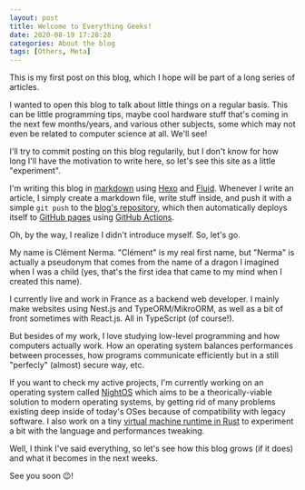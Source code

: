 ```yaml
---
layout: post
title: Welcome to Everything Geeks!
date: 2020-08-19 17:28:28
categories: About the blog
tags: [Others, Meta]
---
```


This is my first post on this blog, which I hope will be part of a long series of articles.

I wanted to open this blog to talk about little things on a regular basis. This can be little programming tips, maybe cool hardware stuff that's coming in the next few months/years, and various other subjects, some which may not even be related to computer science at all. We'll see!

I'll try to commit posting on this blog regularily, but I don't know for how long I'll have the motivation to write here, so let's see this site as a little "experiment".

I'm writing this blog in [markdown]() using [Hexo](https://hexo.io/) and [Fluid](https://github.com/fluid-dev/hexo-theme-fluid). Whenever I write an article, I simply create a markdown file, write stuff inside, and push it with a simple `git push` to the [blog's  repository](https://github.com/ClementNerma/EverythingGeeks), which then automatically deploys itself to [GitHub pages](https://pages.github.com/) using [GitHub Actions](https://github.com/features/actions).

Oh, by the way, I realize I didn't introduce myself. So, let's go.

My name is Clément Nerma. "Clément" is my real first name, but "Nerma" is actually a pseudonym that comes from the name of a dragon I imagined when I was a child (yes, that's the first idea that came to my mind when I created this name).

I currently live and work in France as a backend web developer. I mainly make websites using Nest.js and TypeORM/MikroORM, as well as a bit of front sometimes with React.js. All in TypeScript (of course!).

But besides of my work, I love studying low-level programming and how computers actually work. How an operating system balances performances between processes, how programs communicate efficiently but in a still "perfecly" (almost) secure way, etc.

If you want to check my active projects, I'm currently working on an operating system called [NightOS](https://github.com/ClementNerma/NightOS) which aims to be a theorically-viable solution to modern operating systems, by getting rid of many problems existing deep inside of today's OSes because of compatibility with legacy software. I also work on a tiny [virtual machine runtime in Rust](https://github.com/ClementNerma/MRVM) to experiment a bit with the language and performances tweaking.

Well, I think I've said everything, so let's see how this blog grows (if it does) and what it becomes in the next weeks.

See you soon 😉!
